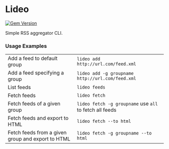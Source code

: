 # Lideo

[![Gem Version](https://img.shields.io/gem/v/lideo?style=plastic)][gem]

[gem]: https://rubygems.org/gems/lideo

Simple RSS aggregator CLI. 


### Usage Examples
|          |                                            | 
|------------|--------------------------------------------|
| Add a feed to default group |`lideo add http://url.com/feed.xml` |
| Add a feed specifying a group |`lideo add -g groupname http://url.com/feed.xml` |
| List feeds |`lideo feeds` |
| Fetch feeds |`lideo fetch` |
| Fetch feeds of a given group |`lideo fetch -g groupname` use `all` to fetch all feeds |
| Fetch feeds and export to HTML|`lideo fetch --to html`|
| Fetch feeds from a given group and export to HTML| `lideo fetch -g groupname --to html`|





